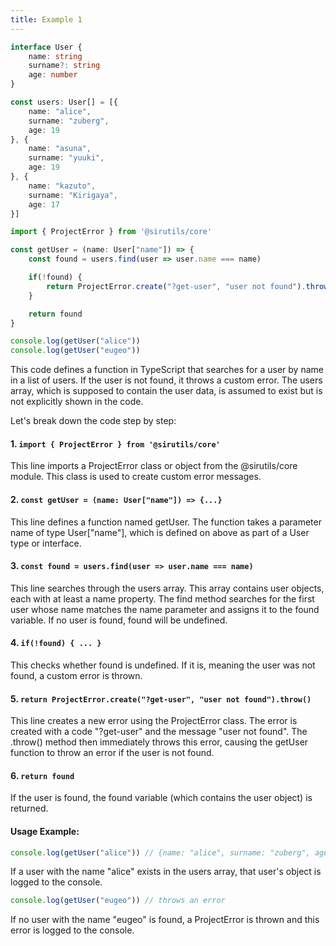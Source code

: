 ```yaml
---
title: Example 1
---
```


```ts
interface User {
    name: string
    surname?: string
    age: number
}

const users: User[] = [{
    name: "alice",
    surname: "zuberg",
    age: 19
}, {
    name: "asuna",
    surname: "yuuki",
    age: 19
}, {
    name: "kazuto",
    surname: "Kirigaya",
    age: 17
}]
```

```ts
import { ProjectError } from '@sirutils/core'

const getUser = (name: User["name"]) => {
    const found = users.find(user => user.name === name)

    if(!found) {
        return ProjectError.create("?get-user", "user not found").throw()
    }

    return found
}

console.log(getUser("alice"))
console.log(getUser("eugeo"))
```

This code defines a function in TypeScript that searches for a user by name in a list of users. If the user is not found, it throws a custom error. The users array, which is supposed to contain the user data, is assumed to exist but is not explicitly shown in the code.

Let's break down the code step by step:

#### 1. ```import { ProjectError } from '@sirutils/core'```
This line imports a ProjectError class or object from the @sirutils/core module. This class is used to create custom error messages.

#### 2. ```const getUser = (name: User["name"]) => {...}```
This line defines a function named getUser. The function takes a parameter name of type User["name"], which is defined on above as part of a User type or interface.

#### 3. ```const found = users.find(user => user.name === name)```
This line searches through the users array. This array contains user objects, each with at least a name property. The find method searches for the first user whose name matches the name parameter and assigns it to the found variable. If no user is found, found will be undefined.

#### 4. ```if(!found) { ... }```
This checks whether found is undefined. If it is, meaning the user was not found, a custom error is thrown.

#### 5. ```return ProjectError.create("?get-user", "user not found").throw()```
This line creates a new error using the ProjectError class. The error is created with a code "?get-user" and the message "user not found". The .throw() method then immediately throws this error, causing the getUser function to throw an error if the user is not found.

#### 6. ```return found```
If the user is found, the found variable (which contains the user object) is returned.

#### Usage Example:
```ts
console.log(getUser("alice")) // {name: "alice", surname: "zuberg", age: 19}
```
If a user with the name "alice" exists in the users array, that user's object is logged to the console.

```ts
console.log(getUser("eugeo")) // throws an error
```
If no user with the name "eugeo" is found, a ProjectError is thrown and this error is logged to the console.